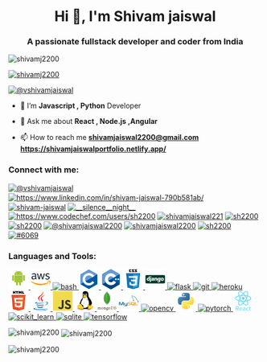 <h1 align="center">Hi 👋, I'm Shivam jaiswal</h1>
<h3 align="center">A passionate fullstack developer and coder from India</h3>

<p align="left"> <img src="https://komarev.com/ghpvc/?username=shivamj2200&label=Profile%20views&color=0e75b6&style=flat" alt="shivamj2200" /> </p>

<p align="left"> <a href="https://github.com/ryo-ma/github-profile-trophy"><img src="https://github-profile-trophy.vercel.app/?username=shivamj2200" alt="shivamj2200" /></a> </p>

<p align="left"> <a href="https://twitter.com/@vshivamjaiswal" target="blank"><img src="https://img.shields.io/twitter/follow/@vshivamjaiswal?logo=twitter&style=for-the-badge" alt="@vshivamjaiswal" /></a> </p>

- 🌱 I’m  **Javascript , Python** Developer

- 💬 Ask me about **React , Node.js ,Angular**

- 📫 How to reach me **shivamjaiswal2200@gmail.com https://shivamjaiswalportfolio.netlify.app/**

<h3 align="left">Connect with me:</h3>
<p align="left">
<a href="https://twitter.com/@vshivamjaiswal" target="blank"><img align="center" src="https://raw.githubusercontent.com/rahuldkjain/github-profile-readme-generator/master/src/images/icons/Social/twitter.svg" alt="@vshivamjaiswal" height="30" width="40" /></a>
<a href="https://linkedin.com/in/https://www.linkedin.com/in/shivam-jaiswal-790b581ab/" target="blank"><img align="center" src="https://raw.githubusercontent.com/rahuldkjain/github-profile-readme-generator/master/src/images/icons/Social/linked-in-alt.svg" alt="https://www.linkedin.com/in/shivam-jaiswal-790b581ab/" height="30" width="40" /></a>
<a href="https://stackoverflow.com/users/shivam-jaiswal" target="blank"><img align="center" src="https://raw.githubusercontent.com/rahuldkjain/github-profile-readme-generator/master/src/images/icons/Social/stack-overflow.svg" alt="shivam-jaiswal" height="30" width="40" /></a>
<a href="https://instagram.com/__silence__night__" target="blank"><img align="center" src="https://raw.githubusercontent.com/rahuldkjain/github-profile-readme-generator/master/src/images/icons/Social/instagram.svg" alt="__silence__night__" height="30" width="40" /></a>
<a href="https://www.codechef.com/users/https://www.codechef.com/users/sh2200" target="blank"><img align="center" src="https://cdn.jsdelivr.net/npm/simple-icons@3.1.0/icons/codechef.svg" alt="https://www.codechef.com/users/sh2200" height="30" width="40" /></a>
<a href="https://www.hackerrank.com/shivamjaiswal221" target="blank"><img align="center" src="https://raw.githubusercontent.com/rahuldkjain/github-profile-readme-generator/master/src/images/icons/Social/hackerrank.svg" alt="shivamjaiswal221" height="30" width="40" /></a>
<a href="https://codeforces.com/profile/sh2200" target="blank"><img align="center" src="https://cdn.jsdelivr.net/npm/simple-icons@3.0.1/icons/codeforces.svg" alt="sh2200" height="30" width="40" /></a>
<a href="https://www.leetcode.com/sh2200" target="blank"><img align="center" src="https://raw.githubusercontent.com/rahuldkjain/github-profile-readme-generator/master/src/images/icons/Social/leet-code.svg" alt="sh2200" height="30" width="40" /></a>
<a href="https://www.hackerearth.com/@shivamjaiswal2200" target="blank"><img align="center" src="https://raw.githubusercontent.com/rahuldkjain/github-profile-readme-generator/master/src/images/icons/Social/hackerearth.svg" alt="@shivamjaiswal2200" height="30" width="40" /></a>
<a href="https://auth.geeksforgeeks.org/user/shivamjaiswal2200" target="blank"><img align="center" src="https://raw.githubusercontent.com/rahuldkjain/github-profile-readme-generator/master/src/images/icons/Social/geeks-for-geeks.svg" alt="shivamjaiswal2200" height="30" width="40" /></a>
<a href="https://www.topcoder.com/members/sh2200" target="blank"><img align="center" src="https://cdn.jsdelivr.net/npm/simple-icons@3.0.1/icons/topcoder.svg" alt="sh2200" height="30" width="40" /></a>
<a href="https://discord.gg/#6069" target="blank"><img align="center" src="https://raw.githubusercontent.com/rahuldkjain/github-profile-readme-generator/master/src/images/icons/Social/discord.svg" alt="#6069" height="30" width="40" /></a>
</p>

<h3 align="left">Languages and Tools:</h3>
<p align="left"> <a href="https://developer.android.com" target="_blank"> <img src="https://raw.githubusercontent.com/devicons/devicon/master/icons/android/android-original-wordmark.svg" alt="android" width="40" height="40"/> </a> <a href="https://aws.amazon.com" target="_blank"> <img src="https://raw.githubusercontent.com/devicons/devicon/master/icons/amazonwebservices/amazonwebservices-original-wordmark.svg" alt="aws" width="40" height="40"/> </a> <a href="https://www.gnu.org/software/bash/" target="_blank"> <img src="https://www.vectorlogo.zone/logos/gnu_bash/gnu_bash-icon.svg" alt="bash" width="40" height="40"/> </a> <a href="https://www.cprogramming.com/" target="_blank"> <img src="https://raw.githubusercontent.com/devicons/devicon/master/icons/c/c-original.svg" alt="c" width="40" height="40"/> </a> <a href="https://www.w3schools.com/cpp/" target="_blank"> <img src="https://raw.githubusercontent.com/devicons/devicon/master/icons/cplusplus/cplusplus-original.svg" alt="cplusplus" width="40" height="40"/> </a> <a href="https://www.w3schools.com/css/" target="_blank"> <img src="https://raw.githubusercontent.com/devicons/devicon/master/icons/css3/css3-original-wordmark.svg" alt="css3" width="40" height="40"/> </a> <a href="https://www.djangoproject.com/" target="_blank"> <img src="https://raw.githubusercontent.com/devicons/devicon/master/icons/django/django-original.svg" alt="django" width="40" height="40"/> </a> <a href="https://flask.palletsprojects.com/" target="_blank"> <img src="https://www.vectorlogo.zone/logos/pocoo_flask/pocoo_flask-icon.svg" alt="flask" width="40" height="40"/> </a> <a href="https://git-scm.com/" target="_blank"> <img src="https://www.vectorlogo.zone/logos/git-scm/git-scm-icon.svg" alt="git" width="40" height="40"/> </a> <a href="https://heroku.com" target="_blank"> <img src="https://www.vectorlogo.zone/logos/heroku/heroku-icon.svg" alt="heroku" width="40" height="40"/> </a> <a href="https://www.w3.org/html/" target="_blank"> <img src="https://raw.githubusercontent.com/devicons/devicon/master/icons/html5/html5-original-wordmark.svg" alt="html5" width="40" height="40"/> </a> <a href="https://www.java.com" target="_blank"> <img src="https://raw.githubusercontent.com/devicons/devicon/master/icons/java/java-original.svg" alt="java" width="40" height="40"/> </a> <a href="https://developer.mozilla.org/en-US/docs/Web/JavaScript" target="_blank"> <img src="https://raw.githubusercontent.com/devicons/devicon/master/icons/javascript/javascript-original.svg" alt="javascript" width="40" height="40"/> </a> <a href="https://www.linux.org/" target="_blank"> <img src="https://raw.githubusercontent.com/devicons/devicon/master/icons/linux/linux-original.svg" alt="linux" width="40" height="40"/> </a> <a href="https://www.mongodb.com/" target="_blank"> <img src="https://raw.githubusercontent.com/devicons/devicon/master/icons/mongodb/mongodb-original-wordmark.svg" alt="mongodb" width="40" height="40"/> </a> <a href="https://www.mysql.com/" target="_blank"> <img src="https://raw.githubusercontent.com/devicons/devicon/master/icons/mysql/mysql-original-wordmark.svg" alt="mysql" width="40" height="40"/> </a> <a href="https://opencv.org/" target="_blank"> <img src="https://www.vectorlogo.zone/logos/opencv/opencv-icon.svg" alt="opencv" width="40" height="40"/> </a> <a href="https://www.python.org" target="_blank"> <img src="https://raw.githubusercontent.com/devicons/devicon/master/icons/python/python-original.svg" alt="python" width="40" height="40"/> </a> <a href="https://pytorch.org/" target="_blank"> <img src="https://www.vectorlogo.zone/logos/pytorch/pytorch-icon.svg" alt="pytorch" width="40" height="40"/> </a> <a href="https://reactjs.org/" target="_blank"> <img src="https://raw.githubusercontent.com/devicons/devicon/master/icons/react/react-original-wordmark.svg" alt="react" width="40" height="40"/> </a> <a href="https://scikit-learn.org/" target="_blank"> <img src="https://upload.wikimedia.org/wikipedia/commons/0/05/Scikit_learn_logo_small.svg" alt="scikit_learn" width="40" height="40"/> </a> <a href="https://www.sqlite.org/" target="_blank"> <img src="https://www.vectorlogo.zone/logos/sqlite/sqlite-icon.svg" alt="sqlite" width="40" height="40"/> </a> <a href="https://www.tensorflow.org" target="_blank"> <img src="https://www.vectorlogo.zone/logos/tensorflow/tensorflow-icon.svg" alt="tensorflow" width="40" height="40"/> </a> </p>

<p><img align="left" src="https://github-readme-stats.vercel.app/api/top-langs?username=shivamj2200&show_icons=true&locale=en&layout=compact" alt="shivamj2200" /></p>

<p>&nbsp;<img align="center" src="https://github-readme-stats.vercel.app/api?username=shivamj2200&show_icons=true&locale=en" alt="shivamj2200" /></p>

<p><img align="center" src="https://github-readme-streak-stats.herokuapp.com/?user=shivamj2200&" alt="shivamj2200" /></p>

